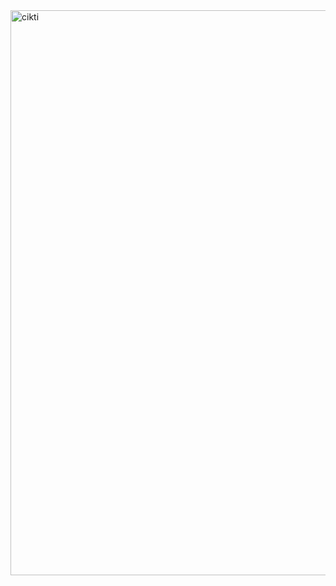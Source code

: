<img width="1919" height="904" alt="cikti" src="https://github.com/user-attachments/assets/51f04ce0-5090-4374-8e19-ce5f249c0980" />

